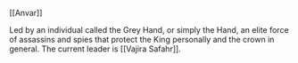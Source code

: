 [[Anvar]]

Led by an individual called the Grey Hand, or simply the Hand, an elite force of assassins and spies that protect the King personally and the crown in general. The current leader is [[Vajira Safahr]].